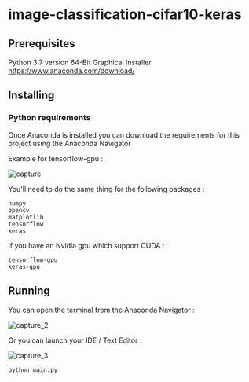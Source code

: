 # image-classification-cifar10-keras

## Prerequisites
Python 3.7 version 64-Bit Graphical Installer https://www.anaconda.com/download/

## Installing

### Python requirements
Once Anaconda is installed you can download the requirements for this project using the Anaconda Navigator  

Example for tensorflow-gpu :   

![capture](https://user-images.githubusercontent.com/26735996/48300550-0c010200-e4e0-11e8-8682-6cd7cf017bd1.PNG)

You'll need to do the same thing for the following packages :   
```
numpy  
opencv  
matplotlib  
tensorflow  
keras  
```

If you have an Nvidia gpu which support CUDA :  
```
tensorflow-gpu  
keras-gpu  
```

## Running
You can open the terminal from the Anaconda Navigator :

![capture_2](https://user-images.githubusercontent.com/26735996/48300670-0c020180-e4e2-11e8-9ff7-ce76411c9da4.PNG)

Or you can launch your IDE / Text Editor : 

![capture_3](https://user-images.githubusercontent.com/26735996/48300709-7d41b480-e4e2-11e8-8f22-d920d67d0c64.PNG)

```
python main.py
```

